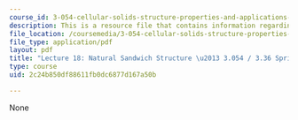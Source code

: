 ```yaml
---
course_id: 3-054-cellular-solids-structure-properties-and-applications-spring-2015
description: This is a resource file that contains information regarding lecture 18.
file_location: /coursemedia/3-054-cellular-solids-structure-properties-and-applications-spring-2015/2c24b850df88611fb0dc6877d167a50b_MIT3_054_S15_L18_Nat.pdf
file_type: application/pdf
layout: pdf
title: "Lecture 18: Natural Sandwich Structure \u2013 3.054 / 3.36 Spring 2015"
type: course
uid: 2c24b850df88611fb0dc6877d167a50b

---
```

None